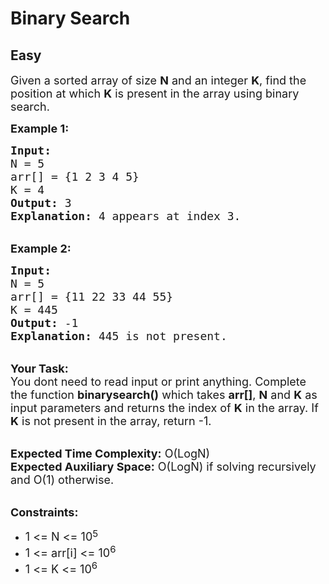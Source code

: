 # Binary Search
## Easy
<div class="problem-statement">
                <p></p><p><span style="font-size:18px">Given a sorted array of size <strong>N</strong> and an integer <strong>K</strong>, find the position at which <strong>K</strong> is present in the array using binary search.</span></p>

<p><span style="font-size:18px"><strong>Example 1:</strong></span></p>

<pre><span style="font-size:18px"><strong>Input:</strong>
N = 5
arr[] = {1 2 3 4 5} 
K = 4
<strong>Output:</strong> 3
<strong>Explanation:</strong> 4 appears at index 3.</span></pre>

<p><br>
<span style="font-size:18px"><strong>Example 2:</strong></span></p>

<pre><span style="font-size:18px"><strong>Input:</strong>
N = 5
arr[] = {11 22 33 44 55} 
K = 445
<strong>Output:</strong> -1
<strong>Explanation:</strong> 445 is not present.</span></pre>

<p><br>
<span style="font-size:18px"><strong>Your Task: &nbsp;</strong><br>
You dont need to read input or print anything. Complete the function <strong>binarysearch()</strong> which takes <strong>arr[]</strong>, <strong>N</strong> and <strong>K</strong> as input parameters and returns the index of <strong>K</strong> in the array. If <strong>K</strong> is not present in the array, return -1.</span></p>

<p><br>
<span style="font-size:18px"><strong>Expected Time Complexity:</strong> O(LogN)<br>
<strong>Expected Auxiliary Space:</strong> O(LogN) if solving recursively and O(1) otherwise.</span></p>

<p><br>
<span style="font-size:18px"><strong>Constraints:</strong></span></p>

<ul>
	<li><span style="font-size:18px">1 &lt;= N &lt;= 10</span><sup><span style="font-size:15px">5</span></sup></li>
	<li><span style="font-size:18px">1 &lt;= arr[i] &lt;= 10<sup>6</sup></span></li>
	<li><span style="font-size:18px">1 &lt;= K &lt;= 10<sup>6</sup></span></li>
</ul>
 <p></p>
            </div>
